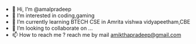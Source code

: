 - 👋 Hi, I’m @amalpradeep
- 👀 I’m interested in coding,gaming
- 🌱 I’m currently learning BTECH CSE in Amrita vishwa vidyapeetham,CBE
- 💞️ I’m looking to collaborate on ...
- 📫 How to reach me ?
reach me by mail
amikthapradeep@gmail.com

<!---
amalpradeeppkd/amalpradeeppkd is a ✨ special ✨ repository because its `README.md` (this file) appears on your GitHub profile.
You can click the Preview link to take a look at your changes.
--->
